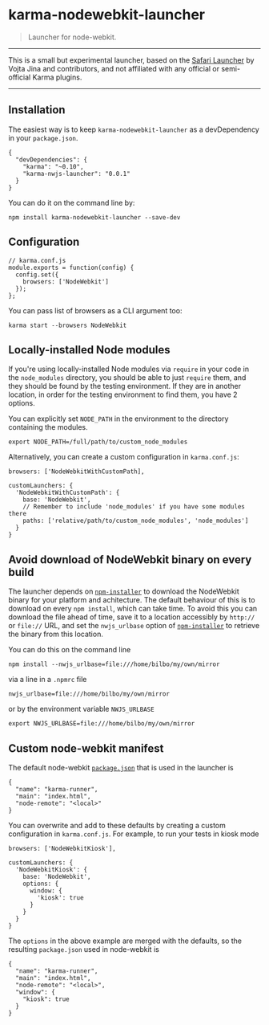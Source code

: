 # karma-nodewebkit-launcher

> Launcher for node-webkit. 

---

This is a small but experimental launcher, based on the [Safari Launcher](https://github.com/karma-runner/karma-safari-launcher) by Vojta Jina and contributors, and not affiliated with any official or semi-official Karma plugins.

---


## Installation

The easiest way is to keep `karma-nodewebkit-launcher` as a devDependency in your `package.json`.


    {
      "devDependencies": {
        "karma": "~0.10",
        "karma-nwjs-launcher": "0.0.1"
      }
    }


You can do it on the command line by:

    npm install karma-nodewebkit-launcher --save-dev

## Configuration

    // karma.conf.js
    module.exports = function(config) {
      config.set({
        browsers: ['NodeWebkit']
      });
    };


You can pass list of browsers as a CLI argument too:

    karma start --browsers NodeWebkit

## Locally-installed Node modules

If you're using locally-installed Node modules via `require` in your code in the `node_modules` directory, you should be able to just `require` them, and they should be found by the testing environment. If they are in another location, in order for the testing environment to find them, you have 2 options.

You can explicitly set `NODE_PATH` in the environment to the directory containing the modules.

    export NODE_PATH=/full/path/to/custom_node_modules

Alternatively, you can create a custom configuration in `karma.conf.js`:

    browsers: ['NodeWebkitWithCustomPath],

    customLaunchers: {
      'NodeWebkitWithCustomPath': {
        base: 'NodeWebkit',
        // Remember to include 'node_modules' if you have some modules there
        paths: ['relative/path/to/custom_node_modules', 'node_modules']
      }
    } 
    
## Avoid download of NodeWebkit binary on every build

The launcher depends on [`npm-installer`](https://github.com/nwjs/npm-installer) to download the NodeWebkit binary for your platform and achitecture. The default behaviour of this is to download on every `npm install`, which can take time. To avoid this you can download the file ahead of time, save it to a location accessibly by `http://` or `file://` URL, and set the `nwjs_urlbase` option of [`npm-installer`](https://github.com/nwjs/npm-installer) to retrieve the binary from this location.

You can do this on the command line

    npm install --nwjs_urlbase=file:///home/bilbo/my/own/mirror

via a line in a `.npmrc` file

    nwjs_urlbase=file:///home/bilbo/my/own/mirror

or by the environment variable `NWJS_URLBASE`

    export NWJS_URLBASE=file:///home/bilbo/my/own/mirror

## Custom node-webkit manifest

The default node-webkit [`package.json`](https://github.com/rogerwang/node-webkit/wiki/Manifest-format) that is used in the launcher is

    {
      "name": "karma-runner",
      "main": "index.html",
      "node-remote": "<local>"
    }
    
You can overwrite and add to these defaults by creating a custom configuration in `karma.conf.js`. For example, to run your tests in kiosk mode

    browsers: ['NodeWebkitKiosk'],

    customLaunchers: {
      'NodeWebkitKiosk': {
        base: 'NodeWebkit',
        options: {
          window: {
            'kiosk': true
          }
        }
      }
    }

The `options` in the above example are merged with the defaults, so the resulting `package.json` used in node-webkit is

    {
      "name": "karma-runner",
      "main": "index.html",
      "node-remote": "<local>",
      "window": {
        "kiosk": true
      }
    }



